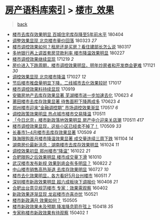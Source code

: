 [房产语料库索引](../../README.md)  > [楼市_效果](楼市_效果.md)
====
> [back](../README.md)

- [楼市去库存效果明显 百城住宅库存降至5年前水平](http://jkwz.applinzi.com/ittc/7088230927035794439.html#%E6%A5%BC%E5%B8%82%E5%8E%BB%E5%BA%93%E5%AD%98%E6%95%88%E6%9E%9C%E6%98%8E%E6%98%BE+%E7%99%BE%E5%9F%8E%E4%BD%8F%E5%AE%85%E5%BA%93%E5%AD%98%E9%99%8D%E8%87%B35%E5%B9%B4%E5%89%8D%E6%B0%B4%E5%B9%B3) 180404  
- [调整效果显现 北京楼市量价回落](http://jkwz.applinzi.com/ittc/7083517562652722192.html#%E8%B0%83%E6%95%B4%E6%95%88%E6%9E%9C%E6%98%BE%E7%8E%B0+%E5%8C%97%E4%BA%AC%E6%A5%BC%E5%B8%82%E9%87%8F%E4%BB%B7%E5%9B%9E%E8%90%BD) 180323 *27* 
- [楼市调控效果如何？租房还是买房？看住建部长怎么说](http://jkwz.applinzi.com/ittc/7081351688751678481.html#%E6%A5%BC%E5%B8%82%E8%B0%83%E6%8E%A7%E6%95%88%E6%9E%9C%E5%A6%82%E4%BD%95%EF%BC%9F%E7%A7%9F%E6%88%BF%E8%BF%98%E6%98%AF%E4%B9%B0%E6%88%BF%EF%BC%9F%E7%9C%8B%E4%BD%8F%E5%BB%BA%E9%83%A8%E9%95%BF%E6%80%8E%E4%B9%88%E8%AF%B4) 180317  
- [多地银行再上调首套房贷款利率 楼市降温效果明显](http://jkwz.applinzi.com/ittc/7074849332509803536.html#%E5%A4%9A%E5%9C%B0%E9%93%B6%E8%A1%8C%E5%86%8D%E4%B8%8A%E8%B0%83%E9%A6%96%E5%A5%97%E6%88%BF%E8%B4%B7%E6%AC%BE%E5%88%A9%E7%8E%87+%E6%A5%BC%E5%B8%82%E9%99%8D%E6%B8%A9%E6%95%88%E6%9E%9C%E6%98%8E%E6%98%BE) 180227  
- [楼市调控效果继续显现](http://jkwz.applinzi.com/ittc/7048837837921715216.html#%E6%A5%BC%E5%B8%82%E8%B0%83%E6%8E%A7%E6%95%88%E6%9E%9C%E7%BB%A7%E7%BB%AD%E6%98%BE%E7%8E%B0) 171219 *2* 
- [房价进入下跌周期，楼市调控效果明显，明年炒房者和开发商会更难](http://jkwz.applinzi.com/ittc/7038463345429054481.html#%E6%88%BF%E4%BB%B7%E8%BF%9B%E5%85%A5%E4%B8%8B%E8%B7%8C%E5%91%A8%E6%9C%9F%EF%BC%8C%E6%A5%BC%E5%B8%82%E8%B0%83%E6%8E%A7%E6%95%88%E6%9E%9C%E6%98%8E%E6%98%BE%EF%BC%8C%E6%98%8E%E5%B9%B4%E7%82%92%E6%88%BF%E8%80%85%E5%92%8C%E5%BC%80%E5%8F%91%E5%95%86%E4%BC%9A%E6%9B%B4%E9%9A%BE) 171121 *30* 
- [调控效果显现 北京楼市降温](http://jkwz.applinzi.com/ittc/7029035339430233104.html#%E8%B0%83%E6%8E%A7%E6%95%88%E6%9E%9C%E6%98%BE%E7%8E%B0+%E5%8C%97%E4%BA%AC%E6%A5%BC%E5%B8%82%E9%99%8D%E6%B8%A9) 171027 *12* 
- [节后楼市推盘量明显下降，二线城市去化效果较好](http://jkwz.applinzi.com/ittc/7025444106434774033.html#%E8%8A%82%E5%90%8E%E6%A5%BC%E5%B8%82%E6%8E%A8%E7%9B%98%E9%87%8F%E6%98%8E%E6%98%BE%E4%B8%8B%E9%99%8D%EF%BC%8C%E4%BA%8C%E7%BA%BF%E5%9F%8E%E5%B8%82%E5%8E%BB%E5%8C%96%E6%95%88%E6%9E%9C%E8%BE%83%E5%A5%BD) 171017  
- [楼市调控效果料持续显现](http://jkwz.applinzi.com/ittc/7014924152652432400.html#%E6%A5%BC%E5%B8%82%E8%B0%83%E6%8E%A7%E6%95%88%E6%9E%9C%E6%96%99%E6%8C%81%E7%BB%AD%E6%98%BE%E7%8E%B0) 170919  
- [安徽房地产去库存效果显著 芜湖楼市进一步加速去化](http://jkwz.applinzi.com/ittc/6982415612855714820.html#%E5%AE%89%E5%BE%BD%E6%88%BF%E5%9C%B0%E4%BA%A7%E5%8E%BB%E5%BA%93%E5%AD%98%E6%95%88%E6%9E%9C%E6%98%BE%E8%91%97+%E8%8A%9C%E6%B9%96%E6%A5%BC%E5%B8%82%E8%BF%9B%E4%B8%80%E6%AD%A5%E5%8A%A0%E9%80%9F%E5%8E%BB%E5%8C%96) 170623 *4* 
- [莆田楼市去库存效果显著 待售面积下降两成多](http://jkwz.applinzi.com/ittc/6982328343234872324.html#%E8%8E%86%E7%94%B0%E6%A5%BC%E5%B8%82%E5%8E%BB%E5%BA%93%E5%AD%98%E6%95%88%E6%9E%9C%E6%98%BE%E8%91%97+%E5%BE%85%E5%94%AE%E9%9D%A2%E7%A7%AF%E4%B8%8B%E9%99%8D%E4%B8%A4%E6%88%90%E5%A4%9A) 170623 *4* 
- [郑州楼市迎来“金融调控期” 市场调控效果渐显](http://jkwz.applinzi.com/ittc/6968531713327105028.html#%E9%83%91%E5%B7%9E%E6%A5%BC%E5%B8%82%E8%BF%8E%E6%9D%A5%E2%80%9C%E9%87%91%E8%9E%8D%E8%B0%83%E6%8E%A7%E6%9C%9F%E2%80%9D+%E5%B8%82%E5%9C%BA%E8%B0%83%E6%8E%A7%E6%95%88%E6%9E%9C%E6%B8%90%E6%98%BE) 170517 *6* 
- [调控政策效果明显 热点城市楼市交易降温](http://jkwz.applinzi.com/ittc/6966409982755996677.html#%E8%B0%83%E6%8E%A7%E6%94%BF%E7%AD%96%E6%95%88%E6%9E%9C%E6%98%8E%E6%98%BE+%E7%83%AD%E7%82%B9%E5%9F%8E%E5%B8%82%E6%A5%BC%E5%B8%82%E4%BA%A4%E6%98%93%E9%99%8D%E6%B8%A9) 170511  
- [「今日北京」楼市新政落地效果明显 房产中介迎来关店潮](http://jkwz.applinzi.com/ittc/6966191962347537413.html#%E3%80%8C%E4%BB%8A%E6%97%A5%E5%8C%97%E4%BA%AC%E3%80%8D%E6%A5%BC%E5%B8%82%E6%96%B0%E6%94%BF%E8%90%BD%E5%9C%B0%E6%95%88%E6%9E%9C%E6%98%8E%E6%98%BE+%E6%88%BF%E4%BA%A7%E4%B8%AD%E4%BB%8B%E8%BF%8E%E6%9D%A5%E5%85%B3%E5%BA%97%E6%BD%AE) 170511 *417* 
- [楼市调控效果显现，这些小区已经卖不掉了！](http://jkwz.applinzi.com/ittc/6965591833538200581.html#%E6%A5%BC%E5%B8%82%E8%B0%83%E6%8E%A7%E6%95%88%E6%9E%9C%E6%98%BE%E7%8E%B0%EF%BC%8C%E8%BF%99%E4%BA%9B%E5%B0%8F%E5%8C%BA%E5%B7%B2%E7%BB%8F%E5%8D%96%E4%B8%8D%E6%8E%89%E4%BA%86%EF%BC%81) 170509 *33* 
- [长春市1~4月楼市去库存效果显著](http://jkwz.applinzi.com/ittc/6965586294628418564.html#%E9%95%BF%E6%98%A5%E5%B8%821%7E4%E6%9C%88%E6%A5%BC%E5%B8%82%E5%8E%BB%E5%BA%93%E5%AD%98%E6%95%88%E6%9E%9C%E6%98%BE%E8%91%97) 170509 *4* 
- [珠海限购首月楼市降温效果显著 成交量连续三周下跌](http://jkwz.applinzi.com/ittc/6896651584653493253.html#%E7%8F%A0%E6%B5%B7%E9%99%90%E8%B4%AD%E9%A6%96%E6%9C%88%E6%A5%BC%E5%B8%82%E9%99%8D%E6%B8%A9%E6%95%88%E6%9E%9C%E6%98%BE%E8%91%97+%E6%88%90%E4%BA%A4%E9%87%8F%E8%BF%9E%E7%BB%AD%E4%B8%89%E5%91%A8%E4%B8%8B%E8%B7%8C) 161104 *14* 
- [湖南房价最新消息：湖南楼市去库存效果明显](http://jkwz.applinzi.com/ittc/6892513457554850820.html#%E6%B9%96%E5%8D%97%E6%88%BF%E4%BB%B7%E6%9C%80%E6%96%B0%E6%B6%88%E6%81%AF%EF%BC%9A%E6%B9%96%E5%8D%97%E6%A5%BC%E5%B8%82%E5%8E%BB%E5%BA%93%E5%AD%98%E6%95%88%E6%9E%9C%E6%98%8E%E6%98%BE) 161024 *11* 
- [调控效果初显 郑州楼市“降温”](http://jkwz.applinzi.com/ittc/6891823893450327044.html#%E8%B0%83%E6%8E%A7%E6%95%88%E6%9E%9C%E5%88%9D%E6%98%BE+%E9%83%91%E5%B7%9E%E6%A5%BC%E5%B8%82%E2%80%9C%E9%99%8D%E6%B8%A9%E2%80%9D) 161022 *21* 
- [合肥限购之后效果明显 楼市成交量下滑](http://jkwz.applinzi.com/ittc/6887410634135700484.html#%E5%90%88%E8%82%A5%E9%99%90%E8%B4%AD%E4%B9%8B%E5%90%8E%E6%95%88%E6%9E%9C%E6%98%8E%E6%98%BE+%E6%A5%BC%E5%B8%82%E6%88%90%E4%BA%A4%E9%87%8F%E4%B8%8B%E6%BB%91) 161010  
- [武汉楼市发布新规 效果到底会有多明显？](http://jkwz.applinzi.com/ittc/6869317038778090501.html#%E6%AD%A6%E6%B1%89%E6%A5%BC%E5%B8%82%E5%8F%91%E5%B8%83%E6%96%B0%E8%A7%84+%E6%95%88%E6%9E%9C%E5%88%B0%E5%BA%95%E4%BC%9A%E6%9C%89%E5%A4%9A%E6%98%8E%E6%98%BE%EF%BC%9F) 160822 *2* 
- [中山楼市销售高热渐退 去库存效果明显](http://jkwz.applinzi.com/ittc/6859592866778842116.html#%E4%B8%AD%E5%B1%B1%E6%A5%BC%E5%B8%82%E9%94%80%E5%94%AE%E9%AB%98%E7%83%AD%E6%B8%90%E9%80%80+%E5%8E%BB%E5%BA%93%E5%AD%98%E6%95%88%E6%9E%9C%E6%98%8E%E6%98%BE) 160727 *10* 
- [楼市去化效果明显，各方看好5月台州楼市](http://jkwz.applinzi.com/ittc/6830876474349192196.html#%E6%A5%BC%E5%B8%82%E5%8E%BB%E5%8C%96%E6%95%88%E6%9E%9C%E6%98%8E%E6%98%BE%EF%BC%8C%E5%90%84%E6%96%B9%E7%9C%8B%E5%A5%BD5%E6%9C%88%E5%8F%B0%E5%B7%9E%E6%A5%BC%E5%B8%82) 160511 *7* 
- [深圳楼市新政效果明显 超六成板块下调报价](http://jkwz.applinzi.com/ittc/6818643952114598916.html#%E6%B7%B1%E5%9C%B3%E6%A5%BC%E5%B8%82%E6%96%B0%E6%94%BF%E6%95%88%E6%9E%9C%E6%98%8E%E6%98%BE+%E8%B6%85%E5%85%AD%E6%88%90%E6%9D%BF%E5%9D%97%E4%B8%8B%E8%B0%83%E6%8A%A5%E4%BB%B7) 160408 *21* 
- [合肥出台意见规范楼市 专家：效果需观察](http://jkwz.applinzi.com/ittc/6816375759903917061.html#%E5%90%88%E8%82%A5%E5%87%BA%E5%8F%B0%E6%84%8F%E8%A7%81%E8%A7%84%E8%8C%83%E6%A5%BC%E5%B8%82+%E4%B8%93%E5%AE%B6%EF%BC%9A%E6%95%88%E6%9E%9C%E9%9C%80%E8%A7%82%E5%AF%9F) 160402  
- [新政效果逐渐显现 龙岩楼市亦喜亦忧](http://jkwz.applinzi.com/ittc/547650611414560485.html#%E6%96%B0%E6%94%BF%E6%95%88%E6%9E%9C%E9%80%90%E6%B8%90%E6%98%BE%E7%8E%B0+%E9%BE%99%E5%B2%A9%E6%A5%BC%E5%B8%82%E4%BA%A6%E5%96%9C%E4%BA%A6%E5%BF%A7) 150521  
- [楼市新政满月 效果如何？](http://jkwz.applinzi.com/ittc/547650611411024590.html#%E6%A5%BC%E5%B8%82%E6%96%B0%E6%94%BF%E6%BB%A1%E6%9C%88+%E6%95%88%E6%9E%9C%E5%A6%82%E4%BD%95%EF%BC%9F) 150505  
- [楼市新政效果未及预期 降准降息箭在弦上](http://jkwz.applinzi.com/ittc/547650611404778484.html#%E6%A5%BC%E5%B8%82%E6%96%B0%E6%94%BF%E6%95%88%E6%9E%9C%E6%9C%AA%E5%8F%8A%E9%A2%84%E6%9C%9F+%E9%99%8D%E5%87%86%E9%99%8D%E6%81%AF%E7%AE%AD%E5%9C%A8%E5%BC%A6%E4%B8%8A) 150418 *35* 
- [专家称楼市新政效果有待观察](http://jkwz.applinzi.com/ittc/547650611397222892.html#%E4%B8%93%E5%AE%B6%E7%A7%B0%E6%A5%BC%E5%B8%82%E6%96%B0%E6%94%BF%E6%95%88%E6%9E%9C%E6%9C%89%E5%BE%85%E8%A7%82%E5%AF%9F) 150402 *1* 
